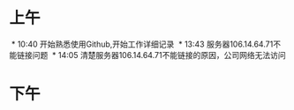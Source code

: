 # 上午
  * 10:40 开始熟悉使用Github,开始工作详细记录
  * 13:43 服务器106.14.64.71不能链接问题
  * 14:05 清楚服务器106.14.64.71不能链接的原因，公司网络无法访问
# 下午
